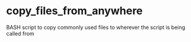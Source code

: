 # copy_files_from_anywhere
BASH script to copy commonly used files to wherever the script is being called from
